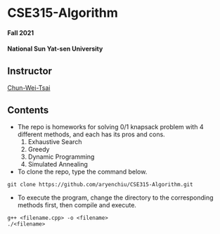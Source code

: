# CSE315-Algorithm

#### Fall 2021
#### National Sun Yat-sen University

## Instructor
[Chun-Wei-Tsai](https://sites.google.com/site/cwtsai0807/)

## Contents
* The repo is homeworks for solving 0/1 knapsack problem with 4 different methods, and each has its pros and cons.
    1. Exhaustive Search
    2. Greedy
    3. Dynamic Programming
    4. Simulated Annealing
* To clone the repo, type the command below.
```shell=
git clone https://github.com/aryenchiu/CSE315-Algorithm.git
```
* To execute the program, change the directory to the corresponding methods first, then compile and execute.
```
g++ <filename.cpp> -o <filename>
./<filename>
```

